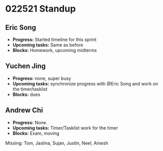 # 022521 Standup

## Eric Song
- **Progress:** Started timeline for this sprint
- **Upcoming tasks:** Same as before
- **Blocks:** Homework, upcoming midterms

## Yuchen Jing
- **Progress:** none, super busy
- **Upcoming tasks:** synchronize progress with @Eric Song and work on the timer/tasklist
- **Blocks:** dues

## Andrew Chi
- **Progress:** None.
- **Upcoming tasks:** Timer/Tasklist work for the timer
- **Blocks:** Exam, moving

Missing: Tom, Jaslina, Sujan, Justin, Neel, Ainesh
